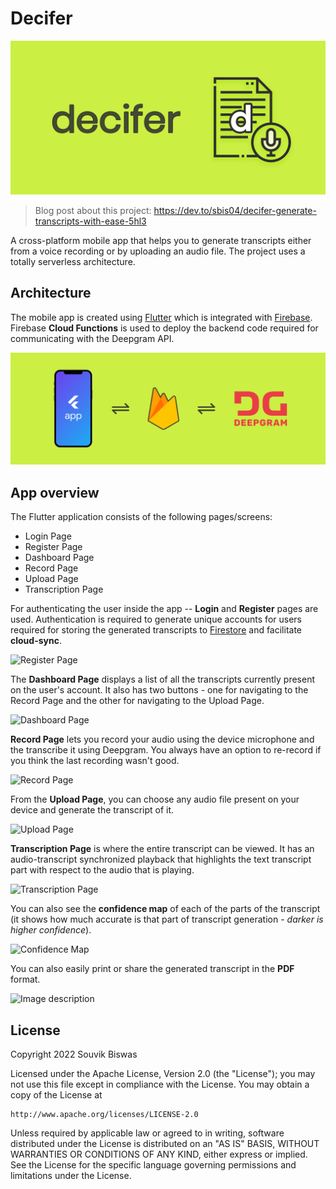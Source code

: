 # Decifer

![](screenshots/decifer_feature_graphic.png)

> Blog post about this project: https://dev.to/sbis04/decifer-generate-transcripts-with-ease-5hl3

A cross-platform mobile app that helps you to generate transcripts either from a voice recording or by uploading an audio file. The project uses a totally serverless architecture.

## Architecture

The mobile app is created using [Flutter](https://flutter.dev/) which is integrated with [Firebase](https://firebase.google.com/). Firebase **Cloud Functions** is used to deploy the backend code required for communicating with the Deepgram API.

![](screenshots/decifer_architecture.png)

## App overview

The Flutter application consists of the following pages/screens:

* Login Page
* Register Page
* Dashboard Page
* Record Page
* Upload Page
* Transcription Page

For authenticating the user inside the app -- **Login** and **Register** pages are used. Authentication is required to generate unique accounts for users required for storing the generated transcripts to [Firestore](https://firebase.google.com/docs/firestore) and facilitate **cloud-sync**.

![Register Page](https://dev-to-uploads.s3.amazonaws.com/uploads/articles/7hlznbcf4nlh8iedvt3y.png)
 
The **Dashboard Page** displays a list of all the transcripts currently present on the user's account. It also has two buttons - one for navigating to the Record Page and the other for navigating to the Upload Page.

![Dashboard Page](https://dev-to-uploads.s3.amazonaws.com/uploads/articles/6xclqk0cpqpgfsd8506q.png) 

**Record Page** lets you record your audio using the device microphone and the transcribe it using Deepgram. You always have an option to re-record if you think the last recording wasn't good.

![Record Page](https://dev-to-uploads.s3.amazonaws.com/uploads/articles/r52ejg10bpyozilhzmnu.png) 

From the **Upload Page**, you can choose any audio file present on your device and generate the transcript of it.

![Upload Page](https://dev-to-uploads.s3.amazonaws.com/uploads/articles/gbv2c96vg4kmga247jlr.png) 

**Transcription Page** is where the entire transcript can be viewed. It has an audio-transcript synchronized playback that highlights the text transcript part with respect to the audio that is playing.

![Transcription Page](https://dev-to-uploads.s3.amazonaws.com/uploads/articles/v96ekvfjm6hmx3muovud.png)  
 
You can also see the **confidence map** of each of the parts of the transcript (it shows how much accurate is that part of transcript generation - _darker is higher confidence_).

![Confidence Map](https://dev-to-uploads.s3.amazonaws.com/uploads/articles/e3m6ge6g885ia335neqv.gif)

You can also easily print or share the generated transcript in the **PDF** format.

![Image description](https://dev-to-uploads.s3.amazonaws.com/uploads/articles/3mep5k5adqafkvfqx5bb.gif)

<!-- > Try out on Android: https://appdistribution.firebase.dev/i/a57e37b2fda28351 -->

## License

Copyright 2022 Souvik Biswas

Licensed under the Apache License, Version 2.0 (the "License");
you may not use this file except in compliance with the License.
You may obtain a copy of the License at

    http://www.apache.org/licenses/LICENSE-2.0

Unless required by applicable law or agreed to in writing, software
distributed under the License is distributed on an "AS IS" BASIS,
WITHOUT WARRANTIES OR CONDITIONS OF ANY KIND, either express or implied.
See the License for the specific language governing permissions and
limitations under the License.